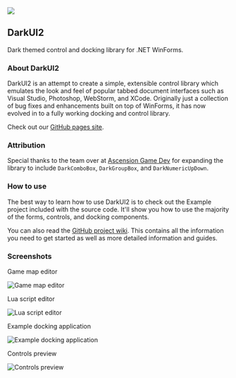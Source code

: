 <img src="http://www.DarkUI.com/images/logo-888.png">

## DarkUI2
Dark themed control and docking library for .NET WinForms.

### About DarkUI2
DarkUI2 is an attempt to create a simple, extensible control library which emulates the look and feel of popular tabbed document interfaces such as Visual Studio, Photoshop, WebStorm, and XCode. Originally just a collection of bug fixes and enhancements built on top of WinForms, it has now evolved in to a fully working docking and control library.

Check out our [GitHub pages site](http://www.DarkUI.com).

### Attribution

Special thanks to the team over at [Ascension Game Dev](https://www.ascensiongamedev.com/) for expanding the library to include `DarkComboBox`, `DarkGroupBox`, and `DarkNumericUpDown`.

### How to use
The best way to learn how to use DarkUI2 is to check out the Example project included with the source code. It'll show you how to use the majority of the forms, controls, and docking components.

You can also read the [GitHub project wiki](https://github.com/RobinPerris/DarkUI/wiki). This contains all the information you need to get started as well as more detailed information and guides.

### Screenshots
Game map editor

![Game map editor](http://www.DarkUI.com/images/editor.png)

Lua script editor

![Lua script editor](http://www.DarkUI.com/images/lua.png)

Example docking application

![Example docking application](http://www.DarkUI.com/images/docking.png)

Controls preview

![Controls preview](http://www.DarkUI.com/images/controls.png)